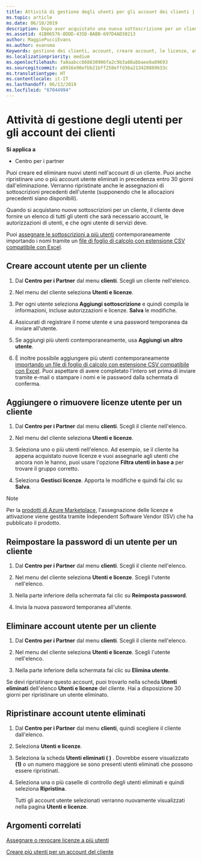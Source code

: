 ```yaml
---
title: Attività di gestione degli utenti per gli account dei clienti | Centro
ms.topic: article
ms.date: 06/10/2019
description: Dopo aver acquistato una nuova sottoscrizione per un cliente, puoi assegnare licenze a utenti specifici.
ms.assetid: 41B06576-8DDD-435D-BABB-697D4AD30213
author: MaggiePucciEvans
ms.author: evansma
Keywords: gestione dei clienti, account, creare account, le licenze, assegnare una licenza, la gestione utente e password, reimpostazione della password, modificare la password
ms.localizationpriority: medium
ms.openlocfilehash: fa8aabcc668630906fa2c9b3a88abbaee8a89693
ms.sourcegitcommit: a9916e90efbb21bff250effd36a213420889633c
ms.translationtype: HT
ms.contentlocale: it-IT
ms.lasthandoff: 06/13/2019
ms.locfileid: "67044994"
---
```

# <a name="user-management-tasks-for-customer-accounts"></a>Attività di gestione degli utenti per gli account dei clienti

**Si applica a**

-  Centro per i partner

Puoi creare ed eliminare nuovi utenti nell'account di un cliente. Puoi anche ripristinare uno o più account utente eliminati in precedenza entro 30 giorni dall'eliminazione. Verranno ripristinate anche le assegnazioni di sottoscrizioni precedenti dell'utente (supponendo che le allocazioni precedenti siano disponibili).

Quando si acquistano nuove sottoscrizioni per un cliente, il cliente deve fornire un elenco di tutti gli utenti che sarà necessario account, le autorizzazioni di utenti, e che ogni utente di servizi deve.  

Puoi [assegnare le sottoscrizioni a più utenti](bulk-license-provisioning-for-multiple-users.md) contemporaneamente importando i nomi tramite un [file di foglio di calcolo con estensione CSV compatibile con Excel](adding-multiple-users-to-a-customer-account.md).

<a href="" id="createuseraccounts"></a>

## <a name="create-user-accounts-for-a-customer"></a>Creare account utente per un cliente

1.  Dal **Centro per i Partner** dal menu **clienti**. Scegli un cliente nell'elenco.

2.  Nel menu del cliente seleziona **Utenti e licenze**.

3.  Per ogni utente seleziona **Aggiungi sottoscrizione** e quindi compila le informazioni, incluse autorizzazioni e licenze. **Salva** le modifiche.

4.  Assicurati di registrare il nome utente e una password temporanea da inviare all'utente.

5.  Se aggiungi più utenti contemporaneamente, usa **Aggiungi un altro utente**.

6. È inoltre possibile aggiungere più utenti contemporaneamente [importando un file di foglio di calcolo con estensione CSV compatibile con Excel](adding-multiple-users-to-a-customer-account.md). Puoi aspettare di avere completato l'intero set prima di inviare tramite e-mail o stampare i nomi e le password dalla schermata di conferma.

<a href="" id="userlicensing"></a>

## <a name="add-or-remove-user-licenses-for-a-customer"></a>Aggiungere o rimuovere licenze utente per un cliente

1.  Dal **Centro per i Partner** dal menu **clienti**. Scegli il cliente nell'elenco.

2.  Nel menu del cliente seleziona **Utenti e licenze**.

3.  Seleziona uno o più utenti nell'elenco. Ad esempio, se il cliente ha appena acquistato nuove licenze e vuoi assegnarle agli utenti che ancora non le hanno, puoi usare l'opzione **Filtra utenti in base a** per trovare il gruppo corretto.

4.  Seleziona **Gestisci licenze**. Apporta le modifiche e quindi fai clic su **Salva**.

> [!NOTE]
> Per la [prodotti di Azure Marketplace](sell-marketplace-products.md), l'assegnazione delle licenze e attivazione viene gestita tramite Independent Software Vendor (ISV) che ha pubblicato il prodotto.

<a href="" id="resetpassword"></a>

## <a name="reset-a-users-password-for-a-customer"></a>Reimpostare la password di un utente per un cliente

1.  Dal **Centro per i Partner** dal menu **clienti**. Scegli il cliente nell'elenco.

2.  Nel menu del cliente seleziona **Utenti e licenze**. Scegli l'utente nell'elenco.

3.  Nella parte inferiore della schermata fai clic su **Reimposta password**. 

4.  Invia la nuova password temporanea all'utente.

<a href="" id="deleteuseraccounts"></a>

## <a name="delete-user-accounts-for-a-customer"></a>Eliminare account utente per un cliente

1.  Dal **Centro per i Partner** dal menu **clienti**. Scegli il cliente nell'elenco.

2.  Nel menu del cliente seleziona **Utenti e licenze**. Scegli l'utente nell'elenco.

3.  Nella parte inferiore della schermata fai clic su **Elimina utente**.

Se devi ripristinare questo account, puoi trovarlo nella scheda **Utenti eliminati** dell'elenco **Utenti e licenze** del cliente. Hai a disposizione 30 giorni per ripristinare un utente eliminato.

<a href="" id="restoreuseraccounts"></a>

## <a name="restore-deleted-user-accounts"></a>Ripristinare account utente eliminati

1.  Dal **Centro per i Partner** dal menu **clienti**, quindi scegliere il cliente dall'elenco.

2.  Seleziona **Utenti e licenze**.

3.  Seleziona la scheda **Utenti eliminati ( )** . Dovrebbe essere visualizzato **(1)** o un numero maggiore se sono presenti utenti eliminati che possono essere ripristinati.

4.  Seleziona una o più caselle di controllo degli utenti eliminati e quindi seleziona **Ripristina**.

    Tutti gli account utente selezionati verranno nuovamente visualizzati nella pagina **Utenti e licenze**.

## <a name="related-topics"></a>Argomenti correlati


[Assegnare o revocare licenze a più utenti](bulk-license-provisioning-for-multiple-users.md)

[Creare più utenti per un account del cliente](adding-multiple-users-to-a-customer-account.md)